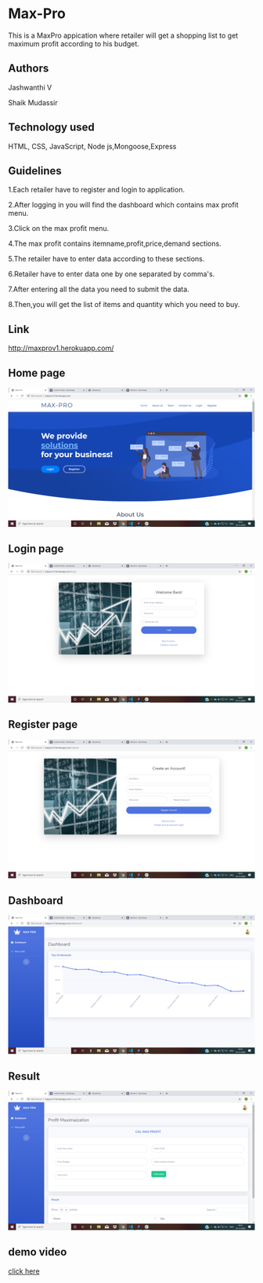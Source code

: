 # Max-Pro
This is a MaxPro appication where retailer will get a shopping list to get maximum profit according to his budget.

## Authors
Jashwanthi V 

Shaik Mudassir

## Technology used
HTML, CSS, JavaScript, Node js,Mongoose,Express

## Guidelines
1.Each retailer have to register and login to application.   

2.After logging in you will find the dashboard which contains max profit menu.

3.Click on the max profit menu. 

4.The max profit contains itemname,profit,price,demand sections.

5.The retailer have to enter data according to these sections.

6.Retailer have to enter data one by one separated by comma's.

7.After entering all the data you need to submit the data.

8.Then,you will get the list of items and quantity which you need to buy.

## Link
http://maxprov1.herokuapp.com/

## Home page
![home](images/home.png)

## Login page
![login](images/login.png)

## Register page
![register](images/register.png)

## Dashboard
![dashboard](images/dashboard.png)

## Result
![maxprofit](images/maxprofit.png)


## demo video
[click here](https://youtu.be/eSi3MGR1d8c)
